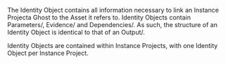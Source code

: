 The Identity Object contains all information necessary to link an Instance Projecta Ghost to the Asset it refers to.  Identity Objects contain Parameters/, Evidence/ and Dependencies/.  As such, the structure of an Identity Object is identical to that of an Output/.

Identity Objects are contained within Instance Projects, with one Identity Object per Instance Project. 
